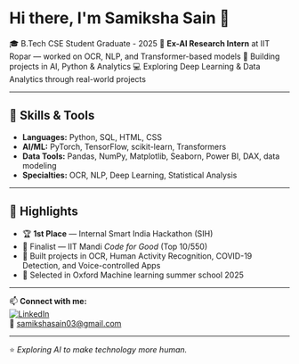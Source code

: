 # Hi there, I'm Samiksha Sain 👋

🎓 B.Tech CSE Student Graduate - 2025 
🔬 **Ex-AI Research Intern** at IIT Ropar — worked on OCR, NLP, and Transformer-based models 
🚀 Building projects in AI, Python & Analytics
💻 Exploring Deep Learning & Data Analytics through real-world projects

---

## 🚀 Skills & Tools
- **Languages:** Python, SQL, HTML, CSS
- **AI/ML:** PyTorch, TensorFlow, scikit-learn, Transformers
- **Data Tools:** Pandas, NumPy, Matplotlib, Seaborn, Power BI, DAX, data modeling
- **Specialties:** OCR, NLP, Deep Learning, Statistical Analysis

---

## 📌 Highlights
- 🏆 **1st Place** — Internal Smart India Hackathon (SIH)  
- 🎯 Finalist — IIT Mandi *Code for Good* (Top 10/550)  
- 🤖 Built projects in OCR, Human Activity Recognition, COVID-19 Detection, and Voice-controlled Apps
- 🚀 Selected in Oxford Machine learning summer school 2025

---

📫 **Connect with me:**  
[![LinkedIn](https://img.shields.io/badge/LinkedIn-blue?logo=linkedin&logoColor=white)](https://linkedin.com/in/samiksha-sain)  
📧 [samikshasain03@gmail.com](mailto:samikshasain03@gmail.com)

---
⭐ _Exploring AI to make technology more human._
